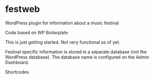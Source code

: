 # festweb
WordPress plugin for information about a music festival

Code based on WP Boilerplate

This is just getting started. Not very functional as of yet.

Festival specific information is stored in a separate database (not the WordPress database). The database name is configured on the Admin Dashboard.

Shortcodes
